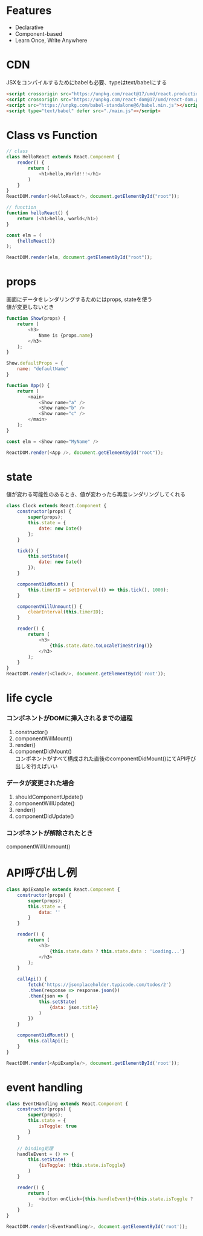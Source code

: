# Features
- Declarative
- Component-based
- Learn Once, Write Anywhere

# CDN
JSXをコンパイルするためにbabelも必要、typeはtext/babelにする
```html
<script crossorigin src="https://unpkg.com/react@17/umd/react.production.min.js"></script>
<script crossorigin src="https://unpkg.com/react-dom@17/umd/react-dom.production.min.js"></script>
<script src="https://unpkg.com/babel-standalone@6/babel.min.js"></script>
<script type="text/babel" defer src="./main.js"></script>
```

# Class vs Function
```js
// class
class HelloReact extends React.Component {
    render() {
        return (
            <h1>hello,World!!!</h1>
        )
    }
}
ReactDOM.render(<HelloReact/>, document.getElementById("root"));

// function
function helloReact() {
    return (<h1>hello, world</h1>)
}

const elm = (
    {helloReact()}
);

ReactDOM.render(elm, document.getElementById("root"));
```

# props
画面にデータをレンダリングするためにはprops, stateを使う   
値が変更しないとき
```js
function Show(props) {
    return (
        <h3>
            Name is {props.name}
        </h3>
    );
}

Show.defaultProps = {
    name: "defaultName"
}

function App() {
    return (
        <main>
            <Show name="a" />
            <Show name="b" />
            <Show name="c" />
        </main>
    );
}

const elm = <Show name="MyName" />

ReactDOM.render(<App />, document.getElementById("root"));
```

# state
値が変わる可能性のあるとき、値が変わったら再度レンダリングしてくれる
```js
class Clock extends React.Component {
    constructor(props) {
        super(props);
        this.state = {
            date: new Date()
        };
    }

    tick() {
        this.setState({
            date: new Date()
        });
    }

    componentDidMount() {
        this.timerID = setInterval(() => this.tick(), 1000);
    }

    componentWillUnmount() {
        clearInterval(this.timerID);
    }

    render() {
        return ( 
            <h3>
                {this.state.date.toLocaleTimeString()}
            </h3>
        );    
    }
}
ReactDOM.render(<Clock/>, document.getElementById('root'));
```

# life cycle
### コンポネントがDOMに挿入されるまでの過程
1. constructor()
2. componentWillMount()
3. render()
4. componentDidMount()   
コンポネントがすべて構成された直後のcomponentDidMount()にてAPI呼び出しを行えばいい

### データが変更された場合
1. shouldComponentUpdate()
2. componentWillUpdate()
3. render()
4. componentDidUpdate()   

### コンポネントが解除されたとき   
componentWillUnmount()

# API呼び出し例
```js
class ApiExample extends React.Component {
    constructor(props) {
        super(props);
        this.state = {
            data: ''
        }
    }

    render() {
        return (
            <h3>
                {this.state.data ? this.state.data : 'Loading...'}
            </h3>
        );
    }

    callApi() {
        fetch('https://jsonplaceholder.typicode.com/todos/2')
        .then(response => response.json())
        .then(json => {
            this.setState(
                {data: json.title}
            )
        })
    }

    componentDidMount() {
        this.callApi();
    }
}

ReactDOM.render(<ApiExample/>, document.getElementById('root'));
```

# event handling
```js
class EventHandling extends React.Component {
    constructor(props) {
        super(props);
        this.state = {
            isToggle: true
        }
    }

    // binding処理
    handleEvent = () => {
        this.setState(
            {isToggle: !this.state.isToggle}
        )
    }

    render() {
        return (
            <button onClick={this.handleEvent}>{this.state.isToggle ? 'on' : 'off'}</button>
        );
    }
}

ReactDOM.render(<EventHandling/>, document.getElementById('root'));
```
